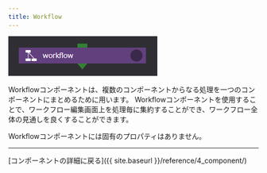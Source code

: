 ```yaml
---
title: Workflow
---
```


![img](./img/workflow.png "workflow")

Workflowコンポーネントは、複数のコンポーネントからなる処理を一つのコンポーネントにまとめるために用います。
Workflowコンポーネントを使用することで、ワークフロー編集画面上を処理毎に集約することができ、ワークフロー全体の見通しを良くすることができます。

Workflowコンポーネントには固有のプロパティはありません。

--------
[コンポーネントの詳細に戻る]({{ site.baseurl }}/reference/4_component/)
